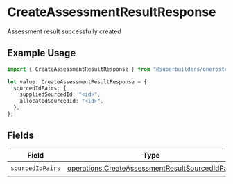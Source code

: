 # CreateAssessmentResultResponse

Assessment result successfully created

## Example Usage

```typescript
import { CreateAssessmentResultResponse } from "@superbuilders/oneroster/models/operations";

let value: CreateAssessmentResultResponse = {
  sourcedIdPairs: {
    suppliedSourcedId: "<id>",
    allocatedSourcedId: "<id>",
  },
};
```

## Fields

| Field                                                                                                              | Type                                                                                                               | Required                                                                                                           | Description                                                                                                        |
| ------------------------------------------------------------------------------------------------------------------ | ------------------------------------------------------------------------------------------------------------------ | ------------------------------------------------------------------------------------------------------------------ | ------------------------------------------------------------------------------------------------------------------ |
| `sourcedIdPairs`                                                                                                   | [operations.CreateAssessmentResultSourcedIdPairs](../../models/operations/createassessmentresultsourcedidpairs.md) | :heavy_check_mark:                                                                                                 | N/A                                                                                                                |